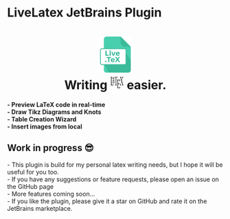 # LiveLatex JetBrains Plugin

<!-- Plugin description -->

<h1 align="center">
    <a href="">
      <img src="https://raw.githubusercontent.com/bg-omar/LiveLatex/refs/heads/main/src/main/resources/META-INF/pluginIcon.svg?sanitize=true" width="84" height="84" alt="logo"/>
    </a><br/>
   Writing       <img src="https://raw.githubusercontent.com/bg-omar/LiveLatex/refs/heads/main/src/main/resources/icons/LaTeX_logo.svg?sanitize=true" width="32" height="32" alt="LaTeX"/> easier.
</h1>
<h4>
 - Preview LaTeX code in real-time <br>
 - Draw Tikz Diagrams and Knots <br>
 - Table Creation Wizard <br>
 - Insert images from local <br>
</h4>
<h2>Work in progress 😎 </h2> 
 - This plugin is build for my personal latex writing needs, but I hope it will be useful for you too. <br>
 - If you have any suggestions or feature requests, please open an issue on the GitHub page  <br>
 - More features coming soon... <br>
 - If you like the plugin, please give it a star on GitHub and rate it on the JetBrains marketplace. <br>

<!-- Plugin description end -->